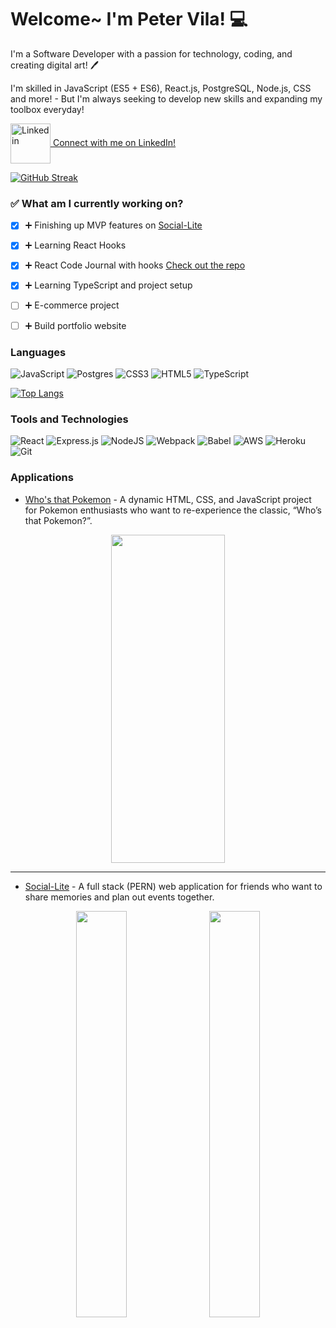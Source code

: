 # Welcome~ I'm Peter Vila! 💻  

I'm a Software Developer with a passion for technology, coding, and creating digital art! :pen:	

I'm skilled in JavaScript (ES5 + ES6), React.js, PostgreSQL, Node.js, CSS and more! - But I'm always seeking to develop new skills and expanding my toolbox everyday!

<a href="https://www.linkedin.com/in/peterdvila/">
<img align="center" src="https://cliply.co/wp-content/uploads/2021/02/372102050_LINKEDIN_ICON_TRANSPARENT_1080.gif" alt="Linkedin" width="64px"/> Connect with me on LinkedIn!
</a>

[![GitHub Streak](https://github-readme-streak-stats.herokuapp.com/?user=PeterVila&theme=tokyonight&hide_border=true)](https://git.io/streak-stats)

### :white_check_mark: What am I currently working on?
- [x] :heavy_plus_sign: Finishing up MVP features on [Social-Lite](https://github.com/PeterVila/social-lite)
- [x] :heavy_plus_sign: Learning React Hooks
- [x] :heavy_plus_sign: React Code Journal with hooks [Check out the repo](https://github.com/PeterVila/react-code-journal#react-code-journal)
- [x] :heavy_plus_sign: Learning TypeScript and project setup
- [ ] :heavy_plus_sign: E-commerce project
- [ ] :heavy_plus_sign: Build portfolio website


### Languages
![JavaScript](https://img.shields.io/badge/javascript-%23323330.svg?style=for-the-badge&logo=javascript&logoColor=%23F7DF1E)
![Postgres](https://img.shields.io/badge/postgres-%23316192.svg?style=for-the-badge&logo=postgresql&logoColor=white)
![CSS3](https://img.shields.io/badge/css3-%231572B6.svg?style=for-the-badge&logo=css3&logoColor=white)
![HTML5](https://img.shields.io/badge/html5-%23E34F26.svg?style=for-the-badge&logo=html5&logoColor=white)
![TypeScript](https://img.shields.io/badge/typescript-%23007ACC.svg?style=for-the-badge&logo=typescript&logoColor=white)

[![Top Langs](https://github-readme-stats.vercel.app/api/top-langs/?username=PeterVila&layout=compact&theme=tokyonight)](https://github.com/anuraghazra/github-readme-stats)


### Tools and Technologies
![React](https://img.shields.io/badge/react-%2320232a.svg?style=for-the-badge&logo=react&logoColor=%2361DAFB)
![Express.js](https://img.shields.io/badge/express.js-%23404d59.svg?style=for-the-badge&logo=express&logoColor=%2361DAFB)
![NodeJS](https://img.shields.io/badge/node.js-6DA55F?style=for-the-badge&logo=node.js&logoColor=white)
![Webpack](https://img.shields.io/badge/webpack-%238DD6F9.svg?style=for-the-badge&logo=webpack&logoColor=black)
![Babel](https://img.shields.io/badge/Babel-F9DC3e?style=for-the-badge&logo=babel&logoColor=black)
![AWS](https://img.shields.io/badge/AWS-%23FF9900.svg?style=for-the-badge&logo=amazon-aws&logoColor=white)
![Heroku](https://img.shields.io/badge/heroku-%23430098.svg?style=for-the-badge&logo=heroku&logoColor=white)
![Git](https://img.shields.io/badge/git-%23F05033.svg?style=for-the-badge&logo=git&logoColor=white)

### Applications
* [Who's that Pokemon](https://petervila.github.io/whos-that-pokemon/#) - A dynamic HTML, CSS, and JavaScript project for Pokemon enthusiasts who want to re-experience the classic, “Who’s that Pokemon?”.
<p align="center">
  <img src="https://user-images.githubusercontent.com/42393951/143111026-f15628c1-9c1c-42b8-ba0c-45a8f648dfb4.gif" width="60%" height="525px"/>
</p>

_________________


* [Social-Lite](https://social-lite-lfz.herokuapp.com/) - A full stack (PERN) web application for friends who want to share memories and plan out events together.
<p align="center">
  <img src="https://user-images.githubusercontent.com/42393951/142703705-8a2bdc26-a4a5-4ffb-bf3e-ff7f6faebc33.png" width="40%" height="650px"/>
&nbsp;
  <img src="https://user-images.githubusercontent.com/42393951/142703708-be804cf7-aaf6-4f56-a22c-a4544dd69cc9.gif" width="40%" height="650px"/>
</p>
